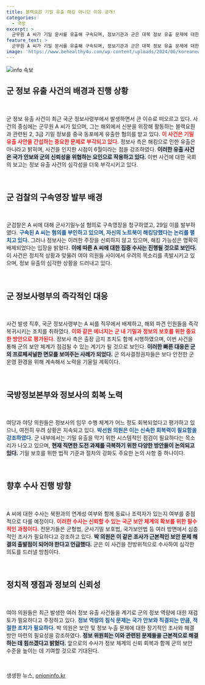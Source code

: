 ```yaml
---
title: 블랙요원 기밀 유출 해킹 아니던 이유 공개!
categories:
  - 국방
excerpt: >
  군무원 A 씨가 기밀 문서를 유출해 구속되며, 정보기관과 군은 대북 정보 유출 문제에 대한 심층 수사를 예고했다. A 씨는 혐의를 부인하며 해킹 주장, 그러나 정보사는 해킹이 아니라는 입장. 국회서 여야의 우려도 고조.
feature_text: >
  군무원 A 씨가 기밀 문서를 유출해 구속되며, 정보기관과 군은 대북 정보 유출 문제에 대한 심층 수사를 예고했다. A 씨는 혐의를 부인하며 해킹 주장, 그러나 정보사는 해킹이 아니라는 입장. 국회서 여야의 우려도 고조.
image: 'https://www.behealthy4u.com/wp-content/uploads/2024/06/koreanews.jpg'
---
```


<p><img src="https://www.behealthy4u.com/wp-content/uploads/2024/06/koreanews.jpg" alt="info 속보" /></p>

<h2 data-ke-size="size26">군 정보 유출 사건의 배경과 진행 상황</h2>

<p data-ke-size="size16">&nbsp;</p>

<p>군 정보 유출 사건이 최근 국군 정보사령부에서 발생하면서 큰 이슈로 떠오르고 있다. 사건의 중심에는 군무원 A 씨가 있으며, 그는 해외에서 신분을 위장해 활동하는 블랙요원과 관련된 2, 3급 기밀 정보를 중국 동포에게 유출한 혐의를 받고 있다. <b><span style="color: #ee2323;">이 사건은 기밀 유출 사안을 간섭하는 중요한 문제로 부각되고 있다.</span></b> 정보사 측은 해킹으로 인한 유출은 아니라고 밝히며, 사건을 인지한 시점이 6월이라는 점을 강조하였다. <b><span style="background-color: #21538527;">이러한 유출 사건은 국가 안보와 군의 신뢰성을 위협하는 요인으로 작용하고 있다.</span></b> 이번 사건에 대한 국회의 보고는 정보 유출 사건의 심각성을 더욱 부각시키고 있다.</p>

<p data-ke-size="size16">&nbsp;</p>

<h2 data-ke-size="size26">군 검찰의 구속영장 발부 배경</h2>

<p data-ke-size="size16">&nbsp;</p>

<p>군검찰은 A 씨에 대해 군사기밀누설 혐의로 구속영장을 청구하였고, 29일 이를 발부하였다. <b><span style="color: #1a5490;">구속된 A 씨는 혐의를 부인하고 있으며, 자신의 노트북이 해킹당했다는 논리를 펼치고 있다.</span></b> 그러나 정보사는 이러한 주장을 신뢰하지 않고 있으며, 해킹 가능성은 명확히 배제되었다는 입장을 밝혔다. <b><span style="background-color: #21538527;">이에 따른 A 씨에 대한 집중 수사는 진행될 것으로 보인다.</span></b> 이 사건은 정치적 상황과 맞물려 여야 의원들 사이에서 우려의 목소리를 촉발시키고 있으며, 정보 유출의 심각한 상황을 드러내고 있다.</p>

<p data-ke-size="size16">&nbsp;</p>

<h2 data-ke-size="size26">군 정보사령부의 즉각적인 대응</h2>

<p data-ke-size="size16">&nbsp;</p>

<p>사건 발생 직후, 국군 정보사령부는 A 씨를 직무에서 배제하고, 해외 파견 인원들을 즉각 복귀시키는 조치를 취하였다. <b><span style="color: #ee2323;">이와 같은 에너지는 군 내 기밀과 정보의 보호를 위한 중요한 방안으로 평가된다.</span></b> 정보사 측은 출장 금지 조치도 함께 시행하였으며, 이번 사건을 통해 군의 보안 체계가 점검될 수 있는 계기가 될 것으로 보인다. <b><span style="background-color: #21538527;">이러한 빠른 대응은 군의 프로페셔널한 면모를 보여주는 사례가 되었다.</span></b> 군 의사결정권자들은 보다 안전한 군 운영 환경을 위해 계속해서 노력을 기울일 계획이다.</p>

<p data-ke-size="size16">&nbsp;</p>

<h2 data-ke-size="size26">국방정보본부와 정보사의 회복 노력</h2>

<p data-ke-size="size16">&nbsp;</p>

<p>여당과 야당 의원들은 정보사의 임무 수행 체계가 어느 정도 회복되었다고 평가하고 있으나, 여전히 우려 상황은 지속되고 있다. <b><span style="color: #1a5490;">박선원 의원은 이는 신속한 회복력이 필요함을 강조하였다.</span></b> 군 내부에서는 기밀 유출을 막기 위한 시스템적인 점검이 필요하다는 목소리가 나오고 있으며, <b><span style="background-color: #21538527;">현재 직면한 도전 과제를 극복하기 위한 다양한 방안들이 논의되고 있다.</span></b> 기밀 보호를 위한 법적 기준과 절차의 강화도 주요한 논의 사항 중 하나이다.</p>

<p data-ke-size="size16">&nbsp;</p>

<h2 data-ke-size="size26">향후 수사 진행 방향</h2>

<p data-ke-size="size16">&nbsp;</p>

<p>A 씨에 대한 수사는 북한과의 연계성 여부와 함께 동료나 조력자가 있는지 여부를 중점적으로 다룰 예정이다. <b><span style="color: #ee2323;">이러한 수사는 신뢰할 수 있는 국군 보안 체계의 확보를 위한 필수적인 과정이다.</span></b> 전문가들은 군형법, 군사기밀 보호법, 국가보안법 등 여러 방면에서 심층적인 조사가 필요하다고 강조하고 있다. <b><span style="background-color: #21538527;">박 의원은 이 같은 조사가 근본적인 보안 문제 해결의 출발점이 되어야 한다고 언급했다.</span></b> 군은 이 사건을 전방위적으로 수사하여 심각한 의도를 드러낼 방침이다.</p>

<p data-ke-size="size16">&nbsp;</p>

<h2 data-ke-size="size26">정치적 쟁점과 정보의 신뢰성</h2>

<p data-ke-size="size16">&nbsp;</p>

<p>여야 의원들은 최근 발생한 여러 정보 유출 사건들을 계기로 군의 정보 역량에 대한 재검토가 필요하다고 주장하고 있다. <b><span style="color: #1a5490;">정보 역량의 침식 문제는 국가 안보와 직결되는 만큼, 적절한 조치가 필요하다.</span></b> 박 의원은 보안 및 정보 누출 문제에 대한 장기적인 조사와 해결 방안 마련의 필요성을 강조하였다. <b><span style="background-color: #21538527;">정보 위원회는 이와 관련된 문제들을 근본적으로 해결하는 데 힘쓰겠다고 밝혔다.</span></b> 앞으로의 수사가 정보 체계의 신뢰 회복과 함께 군의 보안 수준을 높이는 데 기여할 것으로 기대된다.</p>

<p data-ke-size="size16">&nbsp;</p>
생생한 뉴스, <a href="https://onioninfo.kr" rel="dofollow">onioninfo.kr</a>



